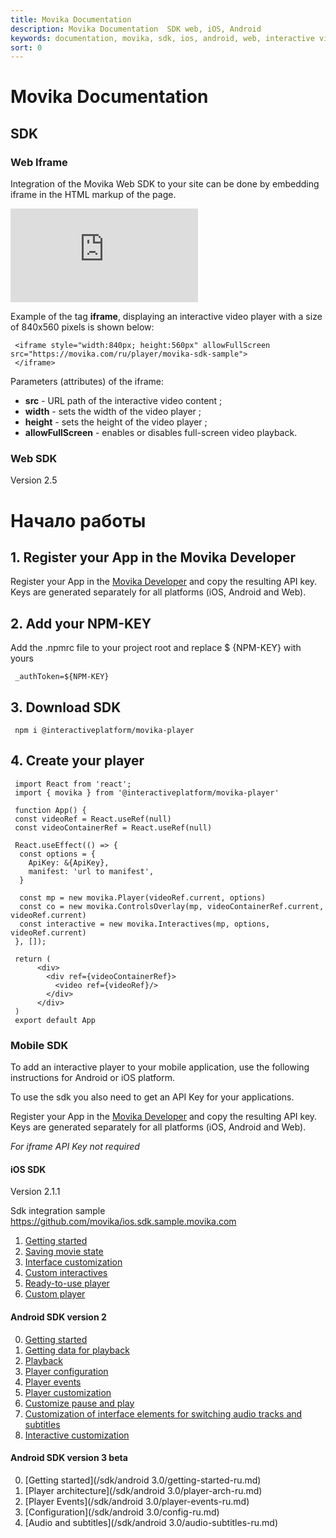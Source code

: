 ```yaml
---
title: Movika Documentation
description: Movika Documentation  SDK web, iOS, Android
keywords: documentation, movika, sdk, ios, android, web, interactive video
sort: 0
---
```


# Movika Documentation

## SDK

### Web Iframe

Integration of the Movika Web SDK to your site can be done by embedding iframe in the HTML markup of the page.

 <iframe allowFullScreen src="https://movika.com/ru/player/movika-sdk-sample" allowFullScreen scrolling="no" frameborder="0">
 </iframe>

Example of the tag **iframe**, displaying an interactive video player with a size of 840x560 pixels is shown below:

```
 <iframe style="width:840px; height:560px" allowFullScreen src="https://movika.com/ru/player/movika-sdk-sample">
 </iframe>
```

Parameters (attributes) of the iframe:

- **src** - URL path of the interactive video content ;
- **width** - sets the width of the video player ;
- **height** - sets the height of the video player ;
- **allowFullScreen** - enables or disables full-screen video playback.

### Web SDK
Version 2.5

# Начало работы

## 1. Register your App in the Movika Developer
Register your App in the [Movika Developer](https://developer.movika.com) and copy the resulting API key. Keys are generated separately for all platforms (iOS, Android and Web).

## 2. Add your NPM-KEY
Add the .npmrc file to your project root and replace $ {NPM-KEY} with yours

```
 _authToken=${NPM-KEY}
```

## 3. Download SDK

```
 npm i @interactiveplatform/movika-player
```

## 4. Create your player

```
 import React from 'react';
 import { movika } from '@interactiveplatform/movika-player'

 function App() {
 const videoRef = React.useRef(null)
 const videoContainerRef = React.useRef(null)

 React.useEffect(() => {
  const options = {
    ApiKey: &{ApiKey},
    manifest: 'url to manifest',
  }

  const mp = new movika.Player(videoRef.current, options)
  const co = new movika.ControlsOverlay(mp, videoContainerRef.current, videoRef.current)
  const interactive = new movika.Interactives(mp, options, videoRef.current)
 }, []);

 return (
      <div>
        <div ref={videoContainerRef}>
          <video ref={videoRef}/>
        </div>
      </div>
 )
 export default App
```

### Mobile SDK

To add an interactive player to your mobile application, use the following instructions
for Android or iOS platform.

To use the sdk you also need to get an API Key for your applications. 

Register your App in the [Movika Developer](https://developer.movika.com) and copy the resulting API key. Keys are generated separately for all platforms (iOS, Android and Web).

*For iframe API Key not required*

#### iOS SDK
Version 2.1.1

Sdk integration sample https://github.com/movika/ios.sdk.sample.movika.com

1. [Getting started](/sdk/ios/get-started.md)
2. [Saving movie state](/sdk/ios/save-state.md)
3. [Interface customization](/sdk/ios/ui-customization.md)
4. [Custom interactives](/sdk/ios/custom-events.md)
5. [Ready-to-use player](/sdk/ios/mk-easy-player.md)
6. [Custom player](/sdk/ios/mkplayer.md)

#### Android SDK version 2

0. [Getting started](/sdk/android/getting-started.md)
1. [Getting data for playback](/sdk/android/getting-movie-bundle.md)
2. [Playback](/sdk/android/run-interactiveplayerview.md)
3. [Player configuration](/sdk/android/config.md)
4. [Player events](/sdk/android/player-events.md)
5. [Player customization](/sdk/android/introduce-to-player-customization.md)
6. [Customize pause and play](/sdk/android/play-pause-customization.md)
7. [Customization of interface elements for switching audio tracks and subtitles](/sdk/android/audio-subtitles-customization.md)
8. [Interactive customization](/sdk/android/interactive-customization.md)

#### Android SDK version 3 beta

0. [Getting started](/sdk/android 3.0/getting-started-ru.md)
1. [Player architecture](/sdk/android 3.0/player-arch-ru.md)
2. [Player Events](/sdk/android 3.0/player-events-ru.md)
3. [Configuration](/sdk/android 3.0/config-ru.md)
4. [Audio and subtitles](/sdk/android 3.0/audio-subtitles-ru.md)
